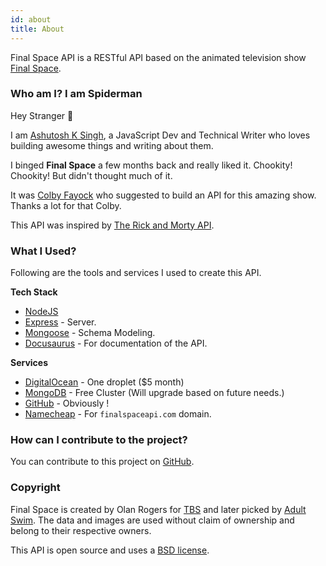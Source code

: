 ```yaml
---
id: about
title: About
---
```



Final Space API is a RESTful  API based on the animated television show [Final Space](https://en.wikipedia.org/wiki/Final_Space).


### Who am I? I am Spiderman

Hey Stranger 👋

I am [Ashutosh K Singh](https://twitter.com/noharashutosh), a JavaScript Dev and Technical Writer who loves building awesome things and writing about them. 


I binged **Final Space** a few months back and really liked it. Chookity! Chookity! But didn't thought much of it. 

It was [Colby Fayock](https://www.colbyfayock.com/) who suggested to build an API for this amazing show. Thanks a lot for that Colby.

This API was inspired by [The Rick and Morty API](https://rickandmortyapi.com).

### What I Used?
Following are the tools and services I used to create this API.

**Tech Stack**
- [NodeJS](https://nodejs.org/en/)
- [Express](https://expressjs.com/) - Server.
- [Mongoose](https://mongoosejs.com/) - Schema Modeling.
- [Docusaurus](https://v2.docusaurus.io/) -  For documentation of the API.
  

**Services**
- [DigitalOcean](https://m.do.co/c/209c5b75f34f) - One droplet ($5 month)
- [MongoDB](https://www.mongodb.com/) - Free Cluster (Will upgrade based on future needs.)
- [GitHub](https://github.com/lelouchB/final-space-api) - Obviously !
- [Namecheap](https://www.namecheap.com/) - For `finalspaceapi.com` domain.



### How can I contribute to the project?
You can contribute to this project on [GitHub](https://github.com/lelouchb/final-space-api).

### Copyright
Final Space is created by Olan Rogers for [TBS](https://www.tbs.com/) and later picked by [Adult Swim](https://www.adultswim.com). The data and images are used without claim of ownership and belong to their respective owners.

This API is open source and uses a [BSD license](/LICENSE).

